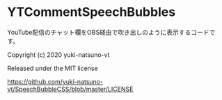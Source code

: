 # YTCommentSpeechBubbles

YouTube配信のチャット欄をOBS経由で吹き出しのように表示するコードです。

Copyright (c) 2020 yuki-natsuno-vt 

Released under the MIT license 

https://github.com/yuki-natsuno-vt/SpeechBubbleCSS/blob/master/LICENSE
